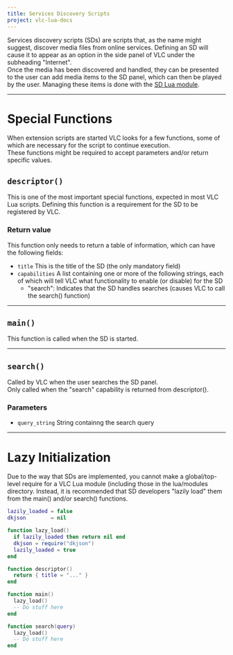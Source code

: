 ```yaml
---
title: Services Discovery Scripts
project: vlc-lua-docs
---
```

Services discovery scripts (SDs) are scripts that, as the name might suggest, discover media files from online services. Defining an SD will cause it to appear as an option in the side panel of VLC under the subheading "Internet".  
Once the media has been discovered and handled, they can be presented to the user can add media items to the SD panel, which can then be played by the user. 
Managing these items is done with the [SD Lua module](../../m/sd/).

----
# Special Functions
When extension scripts are started VLC looks for a few functions, some of which are necessary for the script to continue execution.  
These functions might be required to accept parameters and/or return specific values.

## `descriptor()`
This is one of the most important special functions, expected in most VLC Lua scripts. Defining this function is a requirement for the SD to be registered by VLC.  

### Return value
This function only needs to return a table of information, which can have the following fields:

- `title` This is the title of the SD (the only mandatory field)
- `capabilities` A list containing one or more of the following strings, each of which will tell VLC what functionality to enable (or disable) for the SD
	- "search": Indicates that the SD handles searches (causes VLC to call the search() function)

----
## `main()`
This function is called when the SD is started.

----
## `search()`
Called by VLC when the user searches the SD panel.  
Only called when the "search" capability is returned from descriptor().

### Parameters
- `query_string` String containng the search query

----
# Lazy Initialization
Due to the way that SDs are implemented, you cannot make a global/top-level require for a VLC Lua module (including those in the lua/modules directory. 
Instead, it is recommended that SD developers "lazily load" them from the main() and/or search() functions.
```lua
lazily_loaded = false
dkjson        = nil

function lazy_load()
  if lazily_loaded then return nil end
  dkjson = require("dkjson")
  lazily_loaded = true
end

function descriptor()
  return { title = "..." }
end

function main()
  lazy_load()
  -- Do stuff here
end

function search(query)
  lazy_load()
  -- Do stuff here
end
```